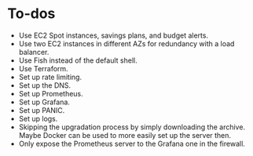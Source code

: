 # To-dos

- Use EC2 Spot instances, savings plans, and budget alerts.
- Use two EC2 instances in different AZs for redundancy with a load balancer.
- Use Fish instead of the default shell.
- Use Terraform.
- Set up rate limiting.
- Set up the DNS.
- Set up Prometheus.
- Set up Grafana.
- Set up PANIC.
- Set up logs.
- Skipping the upgradation process by simply downloading the archive. Maybe Docker can be used to more easily set up the server then.
- Only expose the Prometheus server to the Grafana one in the firewall.
